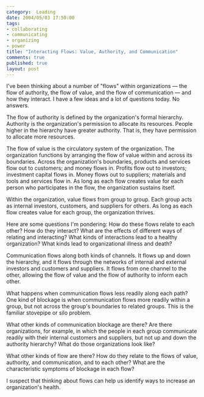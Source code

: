 ```yaml
--- 
category:  Leading
date: 2004/05/03 17:50:00
tags: 
- collaborating
- communicating
- organizing
- power
title: "Interacting Flows: Value, Authority, and Communication"
comments: true
published: true
layout: post
---
```


<p> I've been thinking about a number of "flows" within organizations — the flow of authority, the flow of value, and the flow of communication — and how they interact.  I have a few ideas and a lot of questions today.  No answers. </p>
<p> The flow of authority is defined by the organization's formal hierarchy.  Authority is the organization's permission to allocate its resources.  People higher in the hierarchy have greater authority.  That is, they have permission to allocate more resources. </p>
<p> The flow of value is the circulatory system of the organization.  The organization functions by arranging the flow of value within and across its boundaries.  Across the organization's boundaries, products and services flow out to customers; and money flows in.  Profits flow out to investors; investment capital flows in.  Money flows out to suppliers; materials and tools and services flow in.  As long as each flow creates value for each person who participates in the flow, the organization sustains itself. </p>
<p> Within the organization, value flows from group to group.  Each group acts as internal investors, customers, and suppliers for others.  As long as each flow creates value for each group, the organization thrives. </p>
<p> Here are some questions I'm pondering:  How do these flows relate to each other?  How do they interact?  What are the effects of different ways of relating and interacting?  What kinds of interactions lead to a healthy organization?  What kinds lead to organizational illness and death? </p>
<p> Communication flows along both kinds of channels.  It flows up and down the hierarchy, and it flows through the networks of internal and external investors and customers and suppliers.  It flows from one channel to the other, allowing the flow of value and the flow of authority to inform each other. </p>
<p> What happens when communication flows less readily along each path?  One kind of blockage is when communication flows more readily within a group, but not across the group's boundaries to related groups.  This is the familiar stovepipe or silo problem. </p>
<p> What other kinds of communication blockage are there?  Are there organizations, for example, in which the people in each group communicate readily with their internal customers and suppliers, but not up and down the authority hierarchy?  What do those organizations look like? </p>
<p> What other kinds of flow are there?  How do they relate to the flows of value, authority, and communication, and to each other?  What are the characteristic symptoms of blockage in each flow? </p>
<p> I suspect that thinking about flows can help us identify ways to increase an organization's health. </p>
